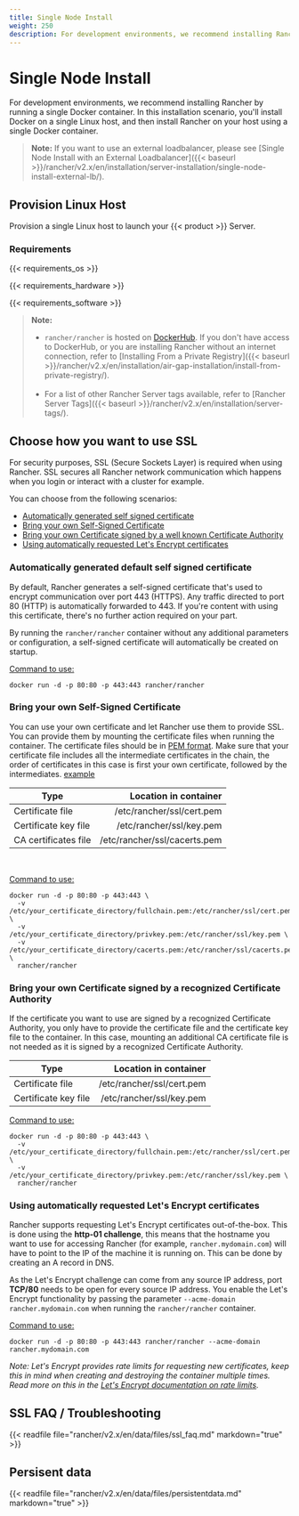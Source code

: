 ```yaml
---
title: Single Node Install
weight: 250
description: For development environments, we recommend installing Rancher by deploying a single Docker container.
---
```


# Single Node Install

For development environments, we recommend installing Rancher by running a single Docker container. In this installation scenario, you'll install Docker on a single Linux host, and then install Rancher on your host using a single Docker container.

>**Note:**
> If you want to use an external loadbalancer, please see [Single Node Install with an External Loadbalancer]({{< baseurl >}}/rancher/v2.x/en/installation/server-installation/single-node-install-external-lb/).

## Provision Linux Host

Provision a single Linux host to launch your {{< product >}} Server.

### Requirements

{{< requirements_os >}}

{{< requirements_hardware >}}

{{< requirements_software >}}

>**Note:**
>- `rancher/rancher` is hosted on [DockerHub](https://hub.docker.com/r/rancher/rancher/tags/). If you don't have access to DockerHub, or you are installing Rancher without an internet connection, refer to [Installing From a Private Registry]({{< baseurl >}}/rancher/v2.x/en/installation/air-gap-installation/install-from-private-registry/).<br/><br/>
>- For a list of other Rancher Server tags available, refer to [Rancher Server Tags]({{< baseurl >}}/rancher/v2.x/en/installation/server-tags/).

## Choose how you want to use SSL

For security purposes, SSL (Secure Sockets Layer) is required when using Rancher. SSL secures all Rancher network communication which happens when you login or interact with a cluster for example.

You can choose from the following scenarios:

* [Automatically generated self signed certificate](#automatically-generated-default-self-signed-certificate)
* [Bring your own Self-Signed Certificate](#bring-your-own-self-signed-certificate)
* [Bring your own Certificate signed by a well known Certificate Authority](#bring-your-own-certificate-signed-by-a-recognized-certificate-authority)
* [Using automatically requested Let's Encrypt certificates](#using-automatically-requested-let-s-encrypt-certificates)

### Automatically generated default self signed certificate

By default, Rancher generates a self-signed certificate that's used to encrypt communication over port 443 (HTTPS). Any traffic directed to port 80 (HTTP) is automatically forwarded to 443. If you're content with using this certificate, there's no further action required on your part.

By running the `rancher/rancher` container without any additional parameters or configuration, a self-signed certificate will automatically be created on startup.

<u>Command to use:</u>

```
docker run -d -p 80:80 -p 443:443 rancher/rancher
```

### Bring your own Self-Signed Certificate

You can use your own certificate and let Rancher use them to provide SSL. You can provide them by mounting the certificate files when running the container. The certificate files should be in [PEM format](#ssl-faq-troubleshooting). Make sure that your certificate file includes all the intermediate certificates in the chain, the order of certificates in this case is first your own certificate, followed by the intermediates. [example](#ssl-faq-troubleshooting)

| Type                         |        Location in container |
| ---------------------------- | ---------------------------: |
| Certificate file             |    /etc/rancher/ssl/cert.pem |
| Certificate key file         |     /etc/rancher/ssl/key.pem |
| CA certificates file         | /etc/rancher/ssl/cacerts.pem |
<br/>

<u>Command to use:</u>
```
docker run -d -p 80:80 -p 443:443 \
  -v /etc/your_certificate_directory/fullchain.pem:/etc/rancher/ssl/cert.pem \
  -v /etc/your_certificate_directory/privkey.pem:/etc/rancher/ssl/key.pem \
  -v /etc/your_certificate_directory/cacerts.pem:/etc/rancher/ssl/cacerts.pem \
  rancher/rancher
```

### Bring your own Certificate signed by a recognized Certificate Authority

If the certificate you want to use are signed by a recognized Certificate Authority, you only have to provide the certificate file and the certificate key file to the container. In this case, mounting an additional CA certificate file is not needed as it is signed by a recognized Certificate Authority.

| Type                         |        Location in container |
| ---------------------------- | ---------------------------: |
| Certificate file             |    /etc/rancher/ssl/cert.pem |
| Certificate key file         |     /etc/rancher/ssl/key.pem |

<u>Command to use:</u>

```
docker run -d -p 80:80 -p 443:443 \
  -v /etc/your_certificate_directory/fullchain.pem:/etc/rancher/ssl/cert.pem \
  -v /etc/your_certificate_directory/privkey.pem:/etc/rancher/ssl/key.pem \
  rancher/rancher
```

### Using automatically requested Let's Encrypt certificates

Rancher supports requesting Let's Encrypt certificates out-of-the-box. This is done using the **http-01 challenge**, this means that the hostname you want to use for accessing Rancher (for example, `rancher.mydomain.com`) will have to point to the IP of the machine it is running on. This can be done by creating an A record in DNS.

As the Let's Encrypt challenge can come from any source IP address, port **TCP/80** needs to be open for every source IP address. You enable the Let's Encrypt functionality by passing the parameter `--acme-domain rancher.mydomain.com` when running the `rancher/rancher` container.

<u>Command to use:</u>

```
docker run -d -p 80:80 -p 443:443 rancher/rancher --acme-domain rancher.mydomain.com
```

*Note: Let's Encrypt provides rate limits for requesting new certificates, keep this in mind when creating and destroying the container multiple times. Read more on this in the [Let's Encrypt documentation on rate limits](https://letsencrypt.org/docs/rate-limits/).*

## SSL FAQ / Troubleshooting
{{< readfile file="rancher/v2.x/en/data/files/ssl_faq.md" markdown="true" >}}

## Persisent data
{{< readfile file="rancher/v2.x/en/data/files/persistentdata.md" markdown="true" >}}
